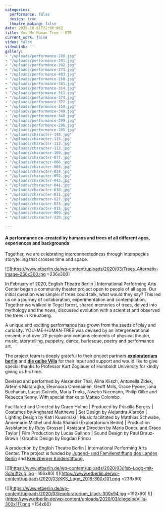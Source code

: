 ```yaml
---
categories:
  performance: false
  design: true
  theatre_making: false
date: 2020-10-01T22:00:00Z
title: You Me Human Tree - ETB
current_work: false
video: false
videoLink: ''
gallery:
- "/uploads/performance-280.jpg"
- "/uploads/performance-291.jpg"
- "/uploads/performance-392.jpg"
- "/uploads/performance-273.jpg"
- "/uploads/performance-403.jpg"
- "/uploads/performance-260.jpg"
- "/uploads/performance-381.jpg"
- "/uploads/performance-314.jpg"
- "/uploads/performance-311.jpg"
- "/uploads/performance-374.jpg"
- "/uploads/performance-372.jpg"
- "/uploads/performance-359.jpg"
- "/uploads/performance-349.jpg"
- "/uploads/performance-348.jpg"
- "/uploads/performance-299.jpg"
- "/uploads/performance-296.jpg"
- "/uploads/performance-285.jpg"
- "/uploads/character-148.jpg"
- "/uploads/character-115.jpg"
- "/uploads/character-113.jpg"
- "/uploads/character-112.jpg"
- "/uploads/character-109.jpg"
- "/uploads/character-077.jpg"
- "/uploads/character-066.jpg"
- "/uploads/character-065.jpg"
- "/uploads/character-024.jpg"
- "/uploads/character-052.jpg"
- "/uploads/character-045.jpg"
- "/uploads/character-041.jpg"
- "/uploads/character-038.jpg"
- "/uploads/character-031.jpg"
- "/uploads/character-027.jpg"
- "/uploads/character-023.jpg"
- "/uploads/character-015.jpg"
- "/uploads/character-009.jpg"
- "/uploads/character-220.jpg"

---
```

#### A performance co-created by humans and trees of all different ages, experiences and backgrounds

Together, we are celebrating interconnectedness through interspecies storytelling that crosses time and space.

![](https://www.etberlin.de/wp-content/uploads/2020/03/Trees_Alternativ-Image-236x300.jpg =236x300)

In February of 2020, English Theatre Berlin | International Performing Arts Center began a community theater project open to people of all ages. Our initial question was simple: if trees could talk, what would they say? This led us on a journey of collaboration, experimentation and contemplation. Together we walked in Tegel forest, shared memories of trees, delved into mythology and the news, discussed evolution with a scientist and observed the trees in Kreuzberg.

A unique and exciting performance has grown from the seeds of play and curiosity: YOU-ME-HUMAN-TREE was devised by an intergenerational ensemble of over 20 people and contains elements of physical theater, music, storytelling, puppetry, dance, burlesque, poetry and performance art.

The project team is deeply grateful to their project partners [**exploratorium berlin**](https://exploratorium-berlin.de/) and [**die gelbe Villa**](https://www.die-gelbe-villa.de/) for their input and support and would like to give special thanks to Professor Kurt Zoglauer of Humboldt University for kindly giving us his time.

Devised and performed by Alexander Thal, Alina Klisch, Antonella Zidek, Artemis Mataragka, Eleonoora Omenainen, Geoff Mills, Grace Pyone, Iona Buchanan, Lucas Galindo, Maria Trinks, Nwebo Niermann, Philip Gilke and Rebecca Kenny. With special thanks to Matteo Colombo.

Facilitated and Directed by Grace Holme | Produced by Priscilla Bergey | Costumes by Angharad Matthews | Set Design by Alejandra Alarcón | Lighting Design by Katri Kuusimäki | Music facilitated by Matthias Schwabe, Annemarie Michel und Aida Shahidi (Exploratorium Berlin) | Production Assistance by Ruby Grosser | Assistant Direction by Maria Doncu and Grace Taylor | Film Production by Lucas Galindo | Sound Design by Paul Drauz-Brown | Graphic Design by Bogdan Frincu

A production by English Theatre Berlin | International Performing Arts Center. The project is funded by [Jugend- und Familienstiftung des Landes Berlin](http://jfsb.de/) and [Kreuzberger Kinderstiftung.](https://www.kreuzberger-kinderstiftung.de/)

![](https://www.etberlin.de/wp-content/uploads/2020/03/jfsb-Logo-mit-Schriftzug.jpg =106x80) ![](https://www.etberlin.de/wp-content/uploads/2020/03/KKS_Logo_2016-300x101.png =238x80)

![](https://www.etberlin.de/wp-content/uploads/2020/03/exploratorium_black-300x94.jpg =192x60) ![](https://www.etberlin.de/wp-content/uploads/2020/03/diegelbeVilla-300x117.png =154x60)